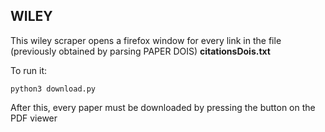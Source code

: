 ## WILEY

This wiley scraper opens a firefox window for every link in the file (previously obtained by parsing PAPER DOIS) **citationsDois.txt**

To run it: 
```console
python3 download.py
```

After this, every paper must be downloaded by pressing the button on the PDF viewer
